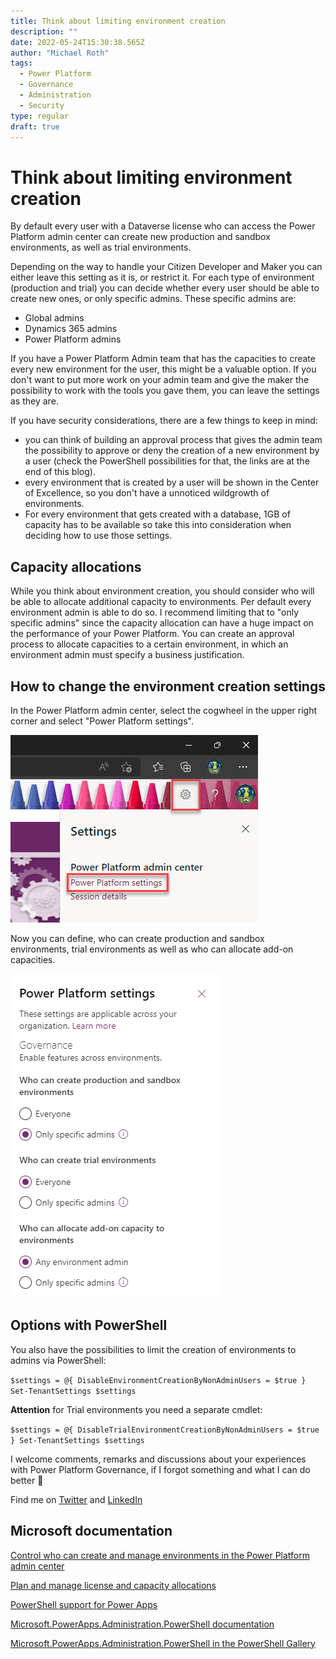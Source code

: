 ```yaml
---
title: Think about limiting environment creation
description: ""
date: 2022-05-24T15:30:38.565Z
author: "Michael Roth"
tags:
  - Power Platform
  - Governance
  - Administration
  - Security
type: regular
draft: true
---
```


# Think about limiting environment creation

By default every user with a Dataverse license who can access the Power Platform admin center can create new production and sandbox environments, as well as trial environments.

Depending on the way to handle your Citizen Developer and Maker you can either leave this setting as it is, or restrict it. For each type of environment (production and trial) you can decide whether every user should be able to create new ones, or only specific admins.
These specific admins are:

- Global admins
- Dynamics 365 admins
- Power Platform admins

If you have a Power Platform Admin team that has the capacities to create every new environment for the user, this might be a valuable option.
If you don't want to put more work on your admin team and give the maker the possibility to work with the tools you gave them, you can leave the settings as they are.

If you have security considerations, there are a few things to keep in mind:

- you can think of building an approval process that gives the admin team the possibility to approve or deny the creation of a new environment by a user (check the PowerShell possibilities for that, the links are at the end of this blog).
- every environment that is created by a user will be shown in the Center of Excellence, so you don't have a unnoticed wildgrowth of environments.
- For every environment that gets created with a database, 1GB of capacity has to be available so take this into consideration when deciding how to use those settings.

## Capacity allocations

While you think about environment creation, you should consider who will be able to allocate additional capacity to environments. Per default every environment admin is able to do so. I recommend limiting that to "only specific admins" since the capacity allocation can have a huge impact on the performance of your Power Platform. You can create an approval process to allocate capacities to a certain environment, in which an environment admin must specify a business justification.

## How to change the environment creation settings

In the Power Platform admin center, select the cogwheel in the upper right corner and select "Power Platform settings".

![a picture showing the cogwheel in the Power Platform admin center](https://github.com/MichaelRoth42/Juicy-Blog-Stuff/blob/main/assets/images/blog/EnvironmentCreation_1.png)

Now you can define, who can create production and sandbox environments, trial environments as well as who can allocate add-on capacities.

![a picture showing the Power Platform settings menu](https://github.com/MichaelRoth42/Juicy-Blog-Stuff/blob/main/assets/images/blog/EnvironmentCreation_2.png)

## Options with PowerShell

You also have the possibilities to limit the creation of environments to admins via PowerShell:

`$settings = @{ DisableEnvironmentCreationByNonAdminUsers = $true }
Set-TenantSettings $settings`

**Attention** for Trial environments you need a separate cmdlet:

`$settings = @{ DisableTrialEnvironmentCreationByNonAdminUsers = $true }
Set-TenantSettings $settings`

I welcome comments, remarks and discussions about your experiences with Power Platform Governance, if I forgot something and what I can do better 🙂


Find me on [Twitter](https://twitter.com/MichaelRoth42) and [LinkedIn](https://www.linkedin.com/in/michael-roth-handsomeguy/)

## Microsoft documentation

[Control who can create and manage environments in the Power Platform admin center](https://docs.microsoft.com/power-platform/admin/control-environment-creation)

[Plan and manage license and capacity allocations](https://docs.microsoft.com/power-platform/guidance/adoption/capacity-and-licenses)

[PowerShell support for Power Apps](https://docs.microsoft.com/power-platform/admin/powerapps-powershell)

[Microsoft.PowerApps.Administration.PowerShell documentation](https://docs.microsoft.com/powershell/module/microsoft.powerapps.administration.powershell/?view=pa-ps-latest)

[Microsoft.PowerApps.Administration.PowerShell in the PowerShell Gallery](https://www.powershellgallery.com/packages/Microsoft.PowerApps.Administration.PowerShell/2.0.147)